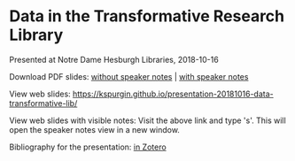 # Data in the Transformative Research Library
Presented at Notre Dame Hesburgh Libraries, 2018-10-16

Download PDF slides: [without speaker notes](https://github.com/kspurgin/presentation-20181016-data-transformative-lib/blob/gh-pages/Data_in_the_Transformative_Research_Library.pdf) | [with speaker notes](https://github.com/kspurgin/presentation-20181016-data-transformative-lib/blob/gh-pages/Data_in_the_Transformative_Research_Library_with_notes.pdf)

View web slides: https://kspurgin.github.io/presentation-20181016-data-transformative-lib/

View web slides with visible notes: Visit the above link and type 's'. This will open the speaker notes view in a new window.

Bibliography for the presentation: [in Zotero](https://www.zotero.org/groups/2241448/kspurgin-presentations/items/collectionKey/GJRT6KPR)
